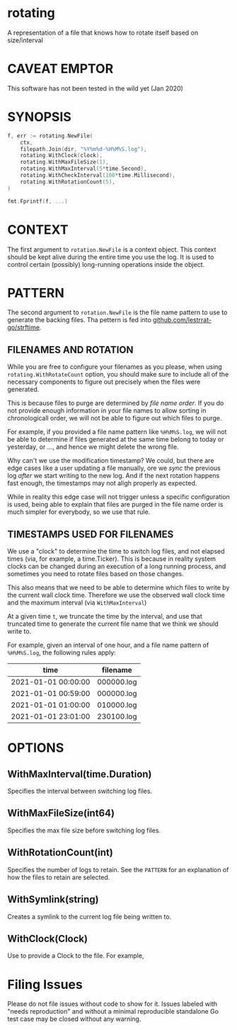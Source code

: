# rotating

A representation of a file that knows how to rotate itself based on size/interval

# CAVEAT EMPTOR

This software has not been tested in the wild yet (Jan 2020)

# SYNOPSIS

```go
f, err := rotating.NewFile(
	ctx,
	filepath.Join(dir, "%Y%m%d-%H%M%S.log"),
	rotating.WithClock(clock),
	rotating.WithMaxFileSize(1),
	rotating.WithMaxInterval(5*time.Second),
	rotating.WithCheckInterval(100*time.Millisecond),
	rotating.WithRotationCount(5),
)

fmt.Fprintf(f, ...)
```

# CONTEXT

The first argument to `rotation.NewFile` is a context object. This context
should be kept alive during the entire time you use the log. It is used to
control certain (possibly) long-running operations inside the object.

# PATTERN

The second argument to `rotation.NewFile` is the file name pattern to use
to generate the backing files. Tha pettern is fed into 
[github.com/lestrrat-go/strftime](https://github.com/lestrrat-go/strftime).

## FILENAMES AND ROTATION

While you are free to configure your filenames as you please, when using
`rotating.WithRotateCount` option, you should make sure to include all of
the necessary components to figure out precisely when the files were generated.

This is because files to purge are determined by *file name order*. 
If you do not provide enough information in your file names to allow
sorting in chronologicall order, we will not be able to figure out
which files to purge. 

For example, if you provided a file name pattern like `%H%M%S.log`, we will
not be able to determine if files generated at the same time belong
to today or yesterday, or ..., and hence we might delete the wrong file.

Why can't we use the modification timestamp? We could, but there are
edge cases like a user updating a file manually, ore we *sync* the 
previous log *after* we start writing to the new log. And if the next
rotation happens fast enough, the timestamps may not aligh properly 
as expected.

While in reality this edge case will not trigger unless a specific
configuration is used, being able to explain that files are purged
in the file name order is much simpler for everybody, so we use that rule.

## TIMESTAMPS USED FOR FILENAMES

We use a "clock" to determine the time to switch log files, and not
elapsed times (via, for example, a time.Ticker). This is because
in reality system clocks can be changed during an execution of a
long running process, and sometimes you need to rotate files based on
those changes.

This also means that we need to be able to determine which files to
write by the current wall clock time. Therefore we use the observed
wall clock time and the maximum interval (via `WithMaxInterval`)

At a given time `t`, we truncate the time by the interval, and use
that truncated time to generate the current file name that we think
we should write to.

For example, given an interval of one hour, and a file name pattern
of `%H%M%S.log`, the following rules apply:

| time                | filename   |
|---------------------|------------|
| 2021-01-01 00:00:00 | 000000.log |
| 2021-01-01 00:59:00 | 000000.log |
| 2021-01-01 01:00:00 | 010000.log |
| 2021-01-01 23:01:00 | 230100.log |

# OPTIONS

## WithMaxInterval(time.Duration)

Specifies the interval between switching log files.

## WithMaxFileSize(int64)

Specifies the max file size before switching log files.

## WithRotationCount(int)

Specifies the number of logs to retain. See the `PATTERN` for an
explanation of how the files to retain are selected.

## WithSymlink(string)

Creates a symlink to the current log file being written to.

## WithClock(Clock)

Use to provide a Clock to the file. For example, 

# Filing Issues

Please do not file issues without code to show for it. Issues labeled with
"needs reproduction" and without a minimal reproducible standalone Go
test case may be closed without any warning.
